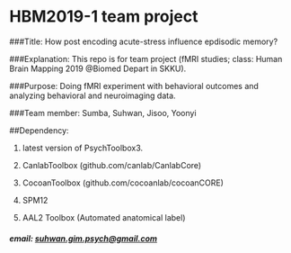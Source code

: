 # HBM2019-1 team project

###Title: 
How post encoding acute-stress influence epdisodic memory?

###Explanation: 
This repo is for team project (fMRI studies; class: Human Brain Mapping 2019 @Biomed Depart in SKKU). 

###Purpose: 
Doing fMRI experiment with behavioral outcomes and analyzing behavioral and neuroimaging data. 

###Team member:
Sumba, Suhwan, Jisoo, Yoonyi

##Dependency:

1) latest version of PsychToolbox3. 

2) CanlabToolbox (github.com/canlab/CanlabCore)

3) CocoanToolbox (github.com/cocoanlab/cocoanCORE)

4) SPM12 

5) AAL2 Toolbox (Automated anatomical label)

##### email: suhwan.gim.psych@gmail.com
